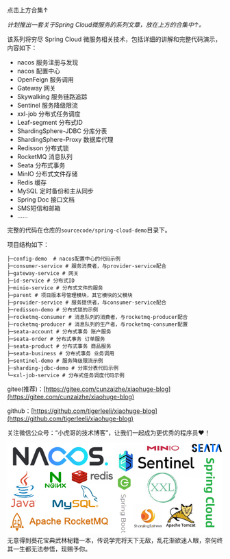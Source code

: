 点击上方合集↑

*计划推出一套关于Spring Cloud微服务的系列文章，放在上方的合集中↑。*

该系列将穷尽 Spring Cloud 微服务相关技术，包括详细的讲解和完整代码演示，内容如下：

- nacos 服务注册与发现
- nacos 配置中心
- OpenFeign 服务调用
- Gateway 网关
- Skywalking 服务链路追踪
- Sentinel 服务降级限流
- xxl-job 分布式任务调度
- Leaf-segment 分布式ID
- ShardingSphere-JDBC 分库分表
- ShardingSphere-Proxy 数据库代理
- Redisson 分布式锁
- RocketMQ 消息队列
- Seata 分布式事务
- MinIO 分布式文件存储
- Redis 缓存
- MySQL 定时备份和主从同步
- Spring Doc 接口文档
- SMS短信和邮箱
- ......


完整的代码在仓库的`sourcecode/spring-cloud-demo`目录下。

项目结构如下：
```
├─config-demo  # nacos配置中心的代码示例
├─consumer-service # 服务消费者，与provider-service配合
├─gateway-service # 网关
├─id-service # 分布式ID
├─minio-service # 分布式文件的服务
├─parent # 项目版本号管理模块，其它模块的父模块
├─provider-service # 服务提供者，与consumer-service配合
├─redisson-demo # 分布式锁的示例
├─rocketmq-consumer # 消息队列的消费者，与rocketmq-producer配合
├─rocketmq-producer # 消息队列的生产者，与rocketmq-consumer配置
├─seata-account # 分布式事务 账户服务
├─seata-order # 分布式事务 订单服务
├─seata-product # 分布式事务 商品服务
├─seata-business # 分布式事务 业务调用
├─sentinel-demo # 服务降级限流示例
├─sharding-jdbc-demo # 分库分表代码示例
└─xxl-job-service # 分布式任务调度代码示例
```
gitee(推荐)：[https://gitee.com/cunzaizhe/xiaohuge-blog](https://gitee.com/cunzaizhe/xiaohuge-blog)

github：[https://github.com/tigerleeli/xiaohuge-blog](https://github.com/tigerleeli/xiaohuge-blog)

关注微信公众号：“小虎哥的技术博客”，让我们一起成为更优秀的程序员❤️！


![](/images/SpringCloud/01/01.png)
无意得到葵花宝典武林秘籍一本，传说学完将天下无敌，乱花渐欲迷人眼，奈何终其一生都无法参悟，现赐予你。
